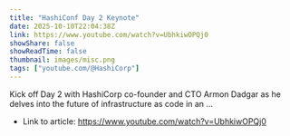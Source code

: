```yaml
---
title: "HashiConf Day 2 Keynote"
date: 2025-10-10T22:04:38Z
link: https://www.youtube.com/watch?v=UbhkiwOPQj0
showShare: false
showReadTime: false
thumbnail: images/misc.png
tags: ["youtube.com/@HashiCorp"]
---
```

Kick off Day 2 with HashiCorp co-founder and CTO Armon Dadgar as he delves into the future of infrastructure as code in an ...

- Link to article: https://www.youtube.com/watch?v=UbhkiwOPQj0